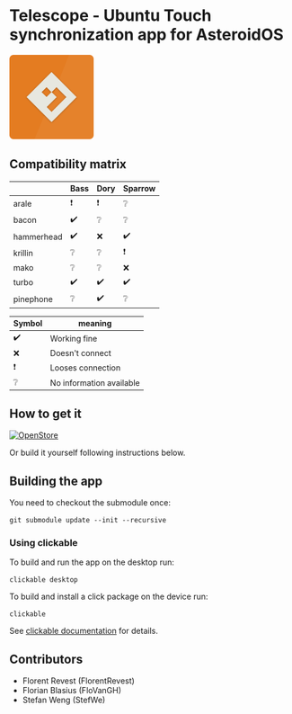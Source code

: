 # Telescope - Ubuntu Touch synchronization app for AsteroidOS

<img src="assets/icon.png" width="150" />

## Compatibility matrix

|               | Bass | Dory | Sparrow |
| ------------- | ---- | ---- | ------- |
| arale         | ❗    | ❗    | ❔       |
| bacon         | ✔️    | ❔    | ❔       |
| hammerhead    | ✔️    | ❌    | ✔️       |
| krillin       | ❔    | ❔    | ❗       |
| mako          | ❔    | ❔    | ❌       |
| turbo         | ✔️    | ✔️    | ✔️       |
| pinephone     | ❔    | ✔️    | ❔       |


| Symbol | meaning                  |
| ------ | ------------------------ |
|  ✔️     | Working fine             |
|  ❌     | Doesn't connect          |
|  ❗     | Looses connection        |
|  ❔     | No information available |

## How to get it

[![OpenStore](https://open-store.io/badges/en_US.png)](https://open-store.io/app/telescope.asteroidos)

Or build it yourself following instructions below.

## Building the app

You need to checkout the submodule once:

    git submodule update --init --recursive

### Using clickable
To build and run the app on the desktop run:

```
clickable desktop
```
To build and install a click package on the device run:

```
clickable
```

See [clickable documentation](http://clickable.bhdouglass.com/en/latest/) for details.


## Contributors

- Florent Revest (FlorentRevest)
- Florian Blasius (FloVanGH)
- Stefan Weng (StefWe)
